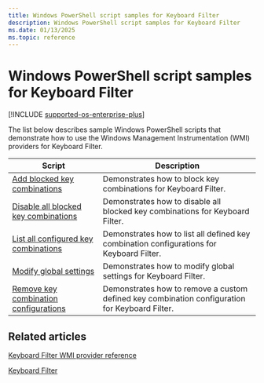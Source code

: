 ```yaml
---
title: Windows PowerShell script samples for Keyboard Filter
description: Windows PowerShell script samples for Keyboard Filter
ms.date: 01/13/2025
ms.topic: reference
---
```


# Windows PowerShell script samples for Keyboard Filter

[!INCLUDE [supported-os-enterprise-plus](../../../includes/iot/supported-os-enterprise-plus.md)]

The list below describes sample Windows PowerShell scripts that demonstrate how to use the Windows Management Instrumentation (WMI) providers for Keyboard Filter.

| Script | Description |
| ------ | ----------- |
| [Add blocked key combinations](keyboardfilter-add-blocked-key-combinations.md) | Demonstrates how to block key combinations for Keyboard Filter.|
| [Disable all blocked key combinations](disable-all-blocked-key-combinations.md) | Demonstrates how to disable all blocked key combinations for Keyboard Filter. |
| [List all configured key combinations](keyboardfilter-list-all-configured-key-combinations.md) | Demonstrates how to list all defined key combination configurations for Keyboard Filter. |
| [Modify global settings](modify-global-settings.md) | Demonstrates how to modify global settings for Keyboard Filter. |
| [Remove key combination configurations](remove-key-combination-configurations.md) | Demonstrates how to remove a custom defined key combination configuration for Keyboard Filter. |

## Related articles

[Keyboard Filter WMI provider reference](keyboardfilter-wmi-provider-reference.md)

[Keyboard Filter](index.md)
